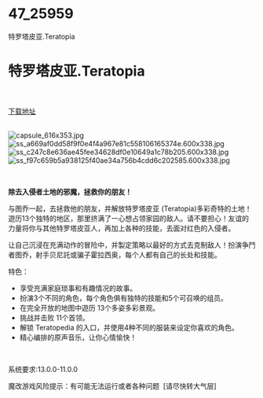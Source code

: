 # 47_25959
特罗塔皮亚.Teratopia
# 特罗塔皮亚.Teratopia
 <br/></br>
[下载地址](https://www.switch520.cc/article/25959 "下载地址")
<br/></br>

<p><img title="capsule_616x353.jpg" src="https://www.switch520.cc/muke_img/2021_12_28_5e0611f4443d5.jpg" alt="capsule_616x353.jpg"><br>
<img title="ss_a669af0dd58f9f0e4f4a967e81c558106165374e.600x338.jpg" src="https://www.switch520.cc/muke_img/2021_12_28_83a170c2c9a66.jpg" alt="ss_a669af0dd58f9f0e4f4a967e81c558106165374e.600x338.jpg"><br>
<img title="ss_c247c8e636ae45fee34628df0e10649a1c78b205.600x338.jpg" src="https://www.switch520.cc/muke_img/2021_12_28_48c4222a184cf.jpg" alt="ss_c247c8e636ae45fee34628df0e10649a1c78b205.600x338.jpg"><br>
<img title="ss_f97c659b5a938125f40ae34a756b4cdd6c202585.600x338.jpg" src="https://www.switch520.cc/muke_img/2021_12_28_92d685bdeace5.jpg" alt="ss_f97c659b5a938125f40ae34a756b4cdd6c202585.600x338.jpg"></p>
<p>&nbsp;</p>
<p><strong>除去入侵者土地的邪魔，拯救你的朋友！</strong></p>
<p>与图乔一起，去拯救他的朋友，并解放特罗塔皮亚 (Teratopia)多彩奇特的土地！遊历13个独特的地区，那里挤满了一心想占领家园的敌人。请不要担心！友谊的力量将你与其他特罗塔皮亚人，再加上各种的技能，去面对红色的入侵者。</p>
<p>让自己沉浸在充满动作的冒险中，并製定策略以最好的方式去克制敌人！扮演争鬥者图乔，射手贝尼託或骗子霍拉西奥，每个人都有自己的长处和技能。</p>
<p>特色：</p>
<ul class="bb_ul">
<li>享受充满家庭琐事和有趣情况的故事。</li>
<li>扮演3个不同的角色，每个角色俱有独特的技能和5个可召唤的组员。</li>
<li>在完全开放的地图中遊历 13个多姿多彩景观。</li>
<li>挑战并击败 11个首领。</li>
<li>解锁 Teratopedia 的入口，并使用4种不同的服装来设定你喜欢的角色。</li>
<li>精心编排的原声音乐，让你心情愉快！</li>
</ul>
<p>&nbsp;</p>
<p>系统要求:13.0.0-11.0.0</p>
<p>魔改游戏风险提示：有可能无法运行或者各种问题 &nbsp;[请尽快转大气层]</p>



